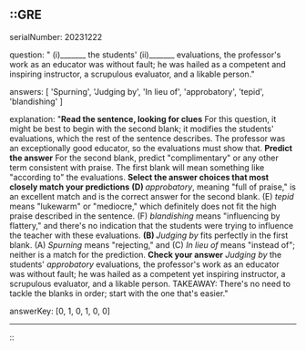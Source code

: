 ::GRE
---

serialNumber: 20231222

question: " (i)_______ the students' (ii)_______ evaluations, the professor's work as an educator was without fault; he was hailed as a competent and inspiring instructor, a scrupulous evaluator, and a likable person."

answers: [
  'Spurning',
  'Judging by',
  'In lieu of',
  'approbatory',
  'tepid',
  'blandishing'
]

explanation: "<strong>Read the sentence, looking for clues</strong> For this question, it might be best to begin with the second blank; it modifies the students' evaluations, which the rest of the sentence describes. The professor was an exceptionally good educator, so the evaluations must show that. <strong>Predict the answer</strong> For the second blank, predict \"complimentary\" or any other term consistent with praise. The first blank will mean something like \"according to\" the evaluations. <strong>Select the answer choices that most closely match your predictions</strong> <strong>(D) </strong><i>approbatory</i>, meaning \"full of praise,\" is an excellent match and is the correct answer for the second blank. (E) <i>tepid</i> means \"lukewarm\" or \"mediocre,\" which definitely does not fit the high praise described in the sentence. (F) <i>blandishing</i> means \"influencing by flattery,\" and there's no indication that the students were trying to influence the teacher with these evaluations. <strong>(B) </strong><i>Judging by</i> fits perfectly in the first blank. (A) <i>Spurning</i> means \"rejecting,\" and (C) <i>In lieu of</i> means \"instead of\"; neither is a match for the prediction. <strong>Check your answer</strong> <i>Judging by</i> the students' <i>approbatory</i> evaluations, the professor's work as an educator was without fault; he was hailed as a competent yet inspiring instructor, a scrupulous evaluator, and a likable person. TAKEAWAY: There's no need to tackle the blanks in order; start with the one that's easier."

answerKey: [0, 1, 0, 1, 0, 0]

---
::